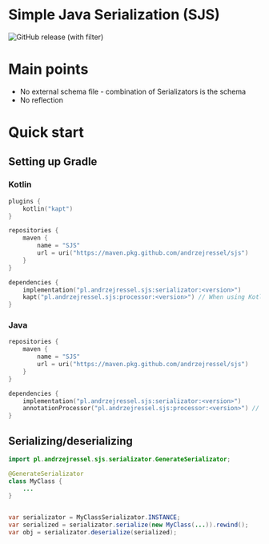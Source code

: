 # Simple Java Serialization (SJS)
![GitHub release (with filter)](https://img.shields.io/github/v/release/andrzejressel/simple-java-serialization)

# Main points
- No external schema file - combination of Serializators is the schema
- No reflection

# Quick start

## Setting up Gradle

### Kotlin

```kotlin
plugins {
    kotlin("kapt")
}

repositories {
    maven {
        name = "SJS"
        url = uri("https://maven.pkg.github.com/andrzejressel/sjs")
    }
}

dependencies {
    implementation("pl.andrzejressel.sjs:serializator:<version>")
    kapt("pl.andrzejressel.sjs:processor:<version>") // When using Kotlin
}
```
### Java

```kotlin
repositories {
    maven {
        name = "SJS"
        url = uri("https://maven.pkg.github.com/andrzejressel/sjs")
    }
}

dependencies {
    implementation("pl.andrzejressel.sjs:serializator:<version>")
    annotationProcessor("pl.andrzejressel.sjs:processor:<version>") // When using Java
}
```

## Serializing/deserializing

```java
import pl.andrzejressel.sjs.serializator.GenerateSerializator;

@GenerateSerializator
class MyClass {
    ...
}


var serializator = MyClassSerializator.INSTANCE;
var serialized = serializator.serialize(new MyClass(...)).rewind();
var obj = serializator.deserialize(serialized);
```